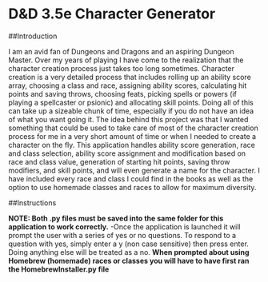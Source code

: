 # D&D 3.5e Character Generator

##Introduction

I am an avid fan of Dungeons and Dragons and an aspiring Dungeon Master.  Over my years of playing I have come to the realization that the character creation process just takes too long sometimes.  Character creation is a very detailed process that includes rolling up an ability score array, choosing a class and race, assigning ability scores, calculating hit points and saving throws, choosing feats, picking spells or powers (if playing a spellcaster or psionic) and allocating skill points.  Doing all of this can take up a sizeable chunk of time, especially if you do not have an idea of what you want going it.  The idea behind this project was that I wanted something that could be used to take care of most of the character creation process for me in a very short amount of time or when I needed to create a character on the fly.  This application handles ability score generation, race and class selection, ability score assignment and modification based on race and class value, generation of starting hit points, saving throw modifiers, and skill points, and will even generate a name for the character.  I have included every race and class I could find in the books as well as the option to use homemade classes and races to allow for maximum diversity.

##Instructions

**NOTE: Both .py files must be saved into the same folder for this application to work correctly.**
-Once the application is launched it will prompt the user with a series of yes or no questions.  To respond to a question with yes, simply enter a y (non case sensitive) then press enter.  Doing anything else will be treated as a no.  **When prompted about using Homebrew (homemade) races or classes you will have to have first ran the HomebrewInstaller.py file**
